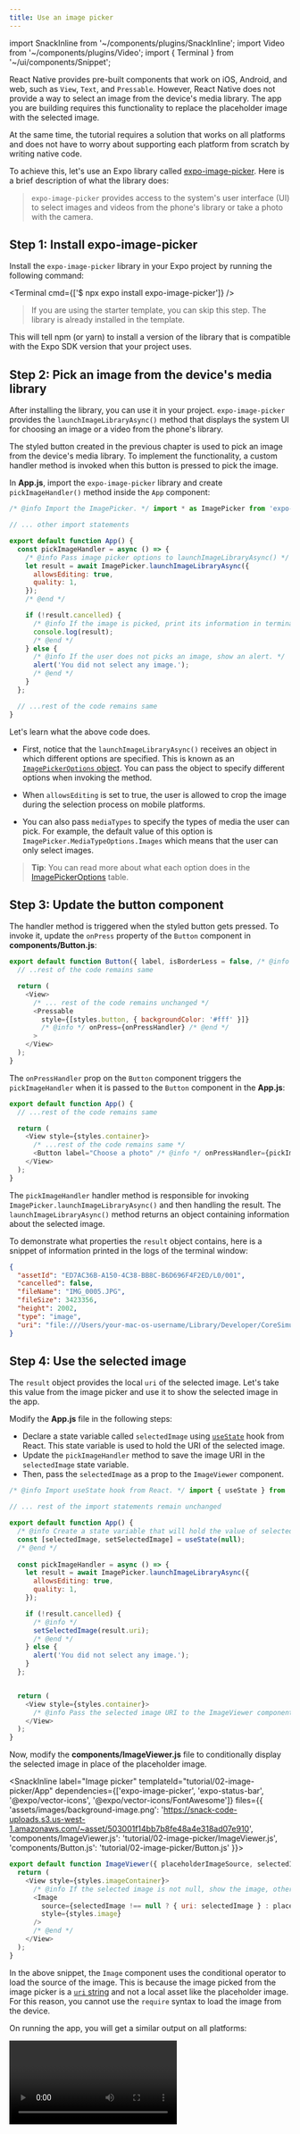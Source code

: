 ```yaml
---
title: Use an image picker
---
```


import SnackInline from '~/components/plugins/SnackInline';
import Video from '~/components/plugins/Video';
import { Terminal } from '~/ui/components/Snippet';

React Native provides pre-built components that work on iOS, Android, and web, such as `View`, `Text`, and `Pressable`. However, React Native does not provide a way to select an image from the device's media library. The app you are building requires this functionality to replace the placeholder image with the selected image.

At the same time, the tutorial requires a solution that works on all platforms and does not have to worry about supporting each platform from scratch by writing native code.

To achieve this, let's use an Expo library called [expo-image-picker](/versions/latest/sdk/imagepicker). Here is a brief description of what the library does:

> `expo-image-picker` provides access to the system's user interface (UI) to select images and videos from the phone's library or take a photo with the camera.

## Step 1: Install expo-image-picker

Install the `expo-image-picker` library in your Expo project by running the following command:

<Terminal cmd={['$ npx expo install expo-image-picker']} />

> If you are using the starter template, you can skip this step. The library is already installed in the template.

This will tell npm (or yarn) to install a version of the library that is compatible with the Expo SDK version that your project uses.

## Step 2: Pick an image from the device's media library

After installing the library, you can use it in your project. `expo-image-picker` provides the `launchImageLibraryAsync()` method that displays the system UI for choosing an image or a video from the phone's library.

The styled button created in the previous chapter is used to pick an image from the device's media library. To implement the functionality, a custom handler method is invoked when this button is pressed to pick the image.

In **App.js**, import the `expo-image-picker` library and create `pickImageHandler()` method inside the `App` component:

<!-- prettier-ignore -->
```js
/* @info Import the ImagePicker. */ import * as ImagePicker from 'expo-image-picker'; /* @end */

// ... other import statements

export default function App() {
  const pickImageHandler = async () => {
    /* @info Pass image picker options to launchImageLibraryAsync() */
    let result = await ImagePicker.launchImageLibraryAsync({
      allowsEditing: true,
      quality: 1,
    });
    /* @end */

    if (!result.cancelled) {
      /* @info If the image is picked, print its information in terminal window. */
      console.log(result);
      /* @end */
    } else {
      /* @info If the user does not picks an image, show an alert. */
      alert('You did not select any image.');
      /* @end */
    }
  };

  // ...rest of the code remains same
}
```

Let's learn what the above code does.

- First, notice that the `launchImageLibraryAsync()` receives an object in which different options are specified. This is known as an [`ImagePickerOptions` object](/versions/latest/sdk/imagepicker/#imagepickeroptions). You can pass the object to specify different options when invoking the method.

- When `allowsEditing` is set to true, the user is allowed to crop the image during the selection process on mobile platforms.
- You can also pass `mediaTypes` to specify the types of media the user can pick. For example, the default value of this option is `ImagePicker.MediaTypeOptions.Images` which means that the user can only select images.

> **Tip**: You can read more about what each option does in the [ImagePickerOptions](/versions/latest/sdk/imagepicker/#imagepickeroptions) table.

## Step 3: Update the button component

The handler method is triggered when the styled button gets pressed. To invoke it, update the `onPress` property of the `Button` component in **components/Button.js**:

<!-- prettier-ignore -->
```js
export default function Button({ label, isBorderLess = false, /* @info Pass this prop to trigger the handler method from the parent component. */ onPressHandler/* @end */}) {
  // ..rest of the code remains same

  return (
    <View>
      /* ... rest of the code remains unchanged */
      <Pressable
        style={[styles.button, { backgroundColor: '#fff' }]}
        /* @info */ onPress={onPressHandler} /* @end */
      >        
    </View>
  );
}
```

The `onPressHandler` prop on the `Button` component triggers the `pickImageHandler` when it is passed to the `Button` component in the **App.js**:

<!-- prettier-ignore -->
```js
export default function App() {
  // ...rest of the code remains same

  return (
    <View style={styles.container}>
      /* ...rest of the code remains same */
      <Button label="Choose a photo" /* @info */ onPressHandler={pickImageHandler} /* @end */ />
    </View>
  );
}
```

The `pickImageHandler` handler method is responsible for invoking `ImagePicker.launchImageLibraryAsync()` and then handling the result. The `launchImageLibraryAsync()` method returns an object containing information about the selected image.

To demonstrate what properties the `result` object contains, here is a snippet of information printed in the logs of the terminal window:

```json
{
  "assetId": "ED7AC36B-A150-4C38-BB8C-B6D696F4F2ED/L0/001",
  "cancelled": false,
  "fileName": "IMG_0005.JPG",
  "fileSize": 3423356,
  "height": 2002,
  "type": "image",
  "uri": "file:///Users/your-mac-os-username/Library/Developer/CoreSimulator/Devices/7C9DD290-834F-426D-A774-EBD583305F84/data/Containers/Data/Application/C5EC31DB-A654-48DF-9F42-5864DF16257B/Library/Caches/ExponentExperienceData/%2540anonymous%252FStickerSmash-a004aacc-74c3-4374-a6a9-1748f56f6b8e/ImagePicker/C1AE11EF-C8B6-4BE8-8EE3-E1779A43653A.jpg"
}
```

## Step 4: Use the selected image

The `result` object provides the local `uri` of the selected image. Let's take this value from the image picker and use it to show the selected image in the app.

Modify the **App.js** file in the following steps:

- Declare a state variable called `selectedImage` using [`useState`](https://reactjs.org/docs/hooks-state.html) hook from React. This state variable is used to hold the URI of the selected image.
- Update the `pickImageHandler` method to save the image URI in the `selectedImage` state variable.
- Then, pass the `selectedImage` as a prop to the `ImageViewer` component.

<!-- prettier-ignore -->
```js
/* @info Import useState hook from React. */ import { useState } from 'react'; /* @end */

// ... rest of the import statements remain unchanged

export default function App() {
  /* @info Create a state variable that will hold the value of selected image. */
  const [selectedImage, setSelectedImage] = useState(null);
  /* @end */
  
  const pickImageHandler = async () => {
    let result = await ImagePicker.launchImageLibraryAsync({
      allowsEditing: true,
      quality: 1,
    });

    if (!result.cancelled) {
      /* @info */
      setSelectedImage(result.uri);
      /* @end */
    } else {
      alert('You did not select any image.');
    }
  };


  return (
    <View style={styles.container}>
      /* @info Pass the selected image URI to the ImageViewer component. */<ImageViewer placeholderImageSource={PlaceholderImage} selectedImage={selectedImage} />/* @end */            
    </View>
  );
}
```

Now, modify the **components/ImageViewer.js** file to conditionally display the selected image in place of the placeholder image.

<SnackInline
label="Image picker"
templateId="tutorial/02-image-picker/App"
dependencies={['expo-image-picker', 'expo-status-bar', '@expo/vector-icons', '@expo/vector-icons/FontAwesome']}
files={{
'assets/images/background-image.png': 'https://snack-code-uploads.s3.us-west-1.amazonaws.com/~asset/503001f14bb7b8fe48a4e318ad07e910',
'components/ImageViewer.js': 'tutorial/02-image-picker/ImageViewer.js',
'components/Button.js': 'tutorial/02-image-picker/Button.js'
}}>

<!-- prettier-ignore -->
```js
export default function ImageViewer({ placeholderImageSource, selectedImage }) {
  return (
    <View style={styles.imageContainer}>
      /* @info If the selected image is not null, show the image, otherwise, show the placeholder image */
      <Image
        source={selectedImage !== null ? { uri: selectedImage } : placeholderImageSource}
        style={styles.image}
      />
      /* @end */
    </View>
  );
}
```

</SnackInline>

In the above snippet, the `Image` component uses the conditional operator to load the source of the image. This is because the image picked from the image picker is a [`uri` string](https://reactnative.dev/docs/images#network-images) and not a local asset like the placeholder image. For this reason, you cannot use the `require` syntax to load the image from the device.

On running the app, you will get a similar output on all platforms:

<Video file="tutorial/image-picker-demo.mp4" />

> The images used for demo in this tutorial are hand picked from [Unsplash](https://unsplash.com/photos/hpTH5b6mo2s).

## Up next

You have now added the functionality to pick an image from the device's media library. The `expo-image-picker` library supports both mobile and web platforms.

In the next chapter, let's learn how to [create an emoji picker modal component](/tutorial/create-a-modal).
